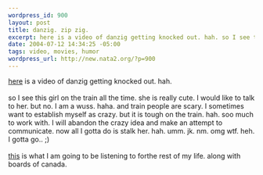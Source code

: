 ```yaml
--- 
wordpress_id: 900
layout: post
title: danzig. zip zig.
excerpt: here is a video of danzig getting knocked out. hah. so I see this girl on the train all the time. she is really cute. I would like to talk to her. but no. I am a wuss. haha. and train people are scary. I sometimes want to establish myself as crazy. but it is tough on the train. hah. soo much to work with. I will abandon the cra...
date: 2004-07-12 14:34:25 -05:00
tags: video, movies, humor
wordpress_url: http://new.nata2.org/?p=900
---
```

<a href="http://nata2.info/humor/movies/dannyglenn.mpg">here</a> is a video of danzig getting knocked out. hah. <br/><br/>so I see this girl on the train all the time. she is really cute. I would like to talk to her. but no. I am a wuss. haha. and train people are scary. I sometimes want to establish myself as crazy. but it is tough on the train. hah. soo much to work with. I will abandon the crazy idea and make an attempt to communicate. now all I gotta do is stalk her. hah. umm. jk. nm. omg wtf. heh. I gotta go.. ;)<br/><br/><a href="http://barnofhell.com/saskrotch.htm">this</a> is what I am going to be listening to forthe rest of my life. along with boards of canada.

